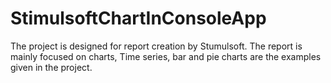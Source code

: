 # StimulsoftChartInConsoleApp
The project is designed for report creation by Stumulsoft. The report is mainly focused on charts, Time series, bar and pie charts are the examples given in the project.
